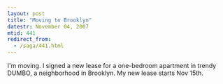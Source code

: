 ```yaml
---
layout: post
title: "Moving to Brooklyn"
datestr: November 04, 2007
mtid: 441
redirect_from:
  - /saga/441.html
---
```


I'm moving.  I signed a new lease for a one-bedroom apartment in trendy DUMBO, a neighborhood in Brooklyn.  My new lease starts Nov 15th.

